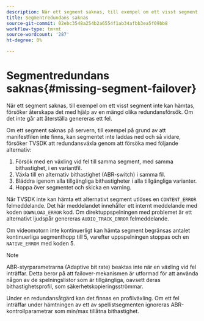```yaml
---
description: När ett segment saknas, till exempel om ett visst segment inte kan hämtas, försöker återskapa det med hjälp av en mängd olika redundansförsök. Om det inte går att återställa genereras ett fel.
title: Segmentredundans saknas
source-git-commit: 02ebc3548a254b2a6554f1ab34afbb3ea5f09bb8
workflow-type: tm+mt
source-wordcount: '287'
ht-degree: 0%

---
```


# Segmentredundans saknas{#missing-segment-failover}

När ett segment saknas, till exempel om ett visst segment inte kan hämtas, försöker återskapa det med hjälp av en mängd olika redundansförsök. Om det inte går att återställa genereras ett fel.

Om ett segment saknas på servern, till exempel på grund av att manifestfilen inte finns, kan segmentet inte laddas ned och så vidare, försöker TVSDK att redundansväxla genom att försöka med följande alternativ:

1. Försök med en växling vid fel till samma segment, med samma bithastighet, i en variantfil.
1. Växla till en alternativ bithastighet (ABR-switch) i samma fil.
1. Bläddra igenom alla tillgängliga bithastigheter i alla tillgängliga varianter.
1. Hoppa över segmentet och skicka en varning.

När TVSDK inte kan hämta ett alternativt segment utlöses en `CONTENT_ERROR` felmeddelande. Det här meddelandet innehåller ett internt meddelande med koden `DOWNLOAD_ERROR` kod. Om direktuppspelningen med problemet är ett alternativt ljudspår genereras `AUDIO_TRACK_ERROR` felmeddelande.

Om videomotorn inte kontinuerligt kan hämta segment begränsas antalet kontinuerliga segmenthopp till 5, varefter uppspelningen stoppas och en `NATIVE_ERROR` med koden 5.

>[!NOTE]
>
>ABR-styrparametrarna (Adaptive bit rate) beaktas inte när en växling vid fel inträffar. Detta beror på att failover-mekanismen är utformad för att använda någon av de spelningslistor som är tillgängliga, oavsett deras bithastighetsprofil, som säkerhetskopieringsströmmar.
>
>Under en redundansåtgärd kan det finnas en profilväxling. Om ett fel inträffar under hämtningen av ett av spellistsegmenten ignoreras ABR-kontrollparametrar som min/max tillåtna bithastighet.
